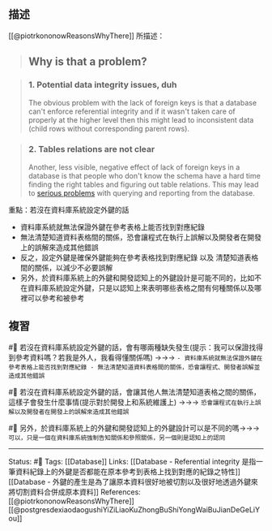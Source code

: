 ## 描述
[[@piotrkononowReasonsWhyThere]] 所描述：
> ## Why is that a problem?

> ### 1. Potential data integrity issues, duh
> The obvious problem with the lack of foreign keys is that a database can't enforce referential integrity and if it wasn't taken care of properly at the higher level then this might lead to inconsistent data (child rows without corresponding parent rows).

> ### 2. Tables relations are not clear
> Another, less visible, negative effect of lack of foreign keys in a database is that people who don't know the schema have a hard time finding the right tables and figuring out table relations. This may lead to [serious problems](https://dataedo.com/blog/2-common-sql-join-traps-with-test-queries) with querying and reporting from the database.


重點：若沒在資料庫系統設定外鍵的話
- 資料庫系統就無法保證外鍵在參考表格上能否找到對應紀錄
- 無法清楚知道資料表格間的關係，恐會讓程式在執行上誤解以及開發者在開發上的誤解來造成其他錯誤
- 反之，設定外鍵是確保外鍵能夠在參考表格找到對應紀錄 以及 清楚知道表格間的關係，以減少不必要誤解
- 另外，於資料庫系統上的外鍵和開發認知上的外鍵設計是可能不同的，比如不在資料庫系統設定外鍵，只是以認知上來表明哪些表格之間有何種關係以及哪裡可以參考和被參考

## 複習
#🧠 若沒在資料庫系統設定外鍵的話，會有哪兩種缺失發生(提示：我可以保證找得到參考資料嗎？若我是外人，我看得懂關係嗎) ->->-> `- 資料庫系統就無法保證外鍵在參考表格上能否找到對應紀錄 - 無法清楚知道資料表格間的關係，恐會讓程式、開發者誤解並造成其他錯誤`
<!--SR:!2023-12-01,318,250-->

#🧠 若沒在資料庫系統設定外鍵的話，會讓其他人無法清楚知道表格之間的關係，這樣子會發生什麼事情(提示對於開發上和系統維護上) ->->-> `恐會讓程式在執行上誤解以及開發者在開發上的誤解來造成其他錯誤`
<!--SR:!2024-03-20,383,250-->

#🧠 另外，於資料庫系統上的外鍵和開發認知上的外鍵設計可以是不同的嗎->->-> `可以，只是一個在資料庫系統強制告知關係和參照關係，另一個則是認知上的認同`
<!--SR:!2023-04-22,188,250-->

---
Status: #🌱 
Tags:
[[Database]]
Links:
[[Database - Referential integrity 是指一筆資料紀錄上的外鍵是否都能在原本參考到表格上找到對應的紀錄之特性]]
[[Database - 外鍵的產生是為了讓原本資料很好地被切割以及很好地透過外鍵來將切割資料合併成原本資料]]
References:
[[@piotrkononowReasonsWhyThere]]
[[@postgresdexiaodaogushiYiZiLiaoKuZhongBuShiYongWaiBuJianDeGeLiYou]]